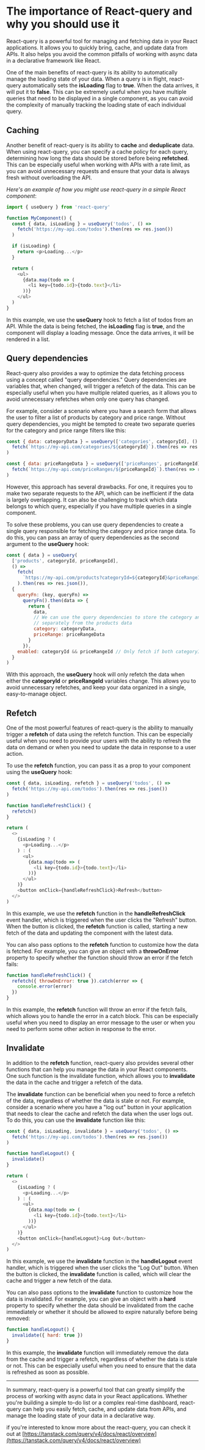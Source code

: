 # The importance of React-query and why you should use it

React-query is a powerful tool for managing and fetching data in your React applications. It allows you to quickly bring, cache, and update data from APIs. It also helps you avoid the common pitfalls of working with async data in a declarative framework like React.

One of the main benefits of react-query is its ability to automatically manage the loading state of your data. When a query is in flight, react-query automatically sets the **isLoading** flag to **true**. When the data arrives, it will put it to **false**. This can be extremely useful when you have multiple queries that need to be displayed in a single component, as you can avoid the complexity of manually tracking the loading state of each individual query.

## Caching
Another benefit of react-query is its ability to **cache** and **deduplicate** data. When using react-query, you can specify a cache policy for each query, determining how long the data should be stored before being **refetched**. This can be especially useful when working with APIs with a rate limit, as you can avoid unnecessary requests and ensure that your data is always fresh without overloading the API.

_Here's an example of how you might use react-query in a simple React component_:

```js
import { useQuery } from 'react-query'

function MyComponent() {
  const { data, isLoading } = useQuery('todos', () =>
    fetch('https://my-api.com/todos').then(res => res.json())
  )

  if (isLoading) {
    return <p>Loading...</p>
  }

  return (
    <ul>
      {data.map(todo => (
        <li key={todo.id}>{todo.text}</li>
      ))}
    </ul>
  )
}
```
In this example, we use the **useQuery** hook to fetch a list of todos from an API. While the data is being fetched, the **isLoading** flag is **true**, and the component will display a loading message. Once the data arrives, it will be rendered in a list.

## Query dependencies
React-query also provides a way to optimize the data fetching process using a concept called "query dependencies." Query dependencies are variables that, when changed, will trigger a refetch of the data. This can be especially useful when you have multiple related queries, as it allows you to avoid unnecessary refetches when only one query has changed.

For example, consider a scenario where you have a search form that allows the user to filter a list of products by category and price range. Without query dependencies, you might be tempted to create two separate queries for the category and price range filters like this:
```js
const { data: categoryData } = useQuery(['categories', categoryId], () =>
  fetch(`https://my-api.com/categories/${categoryId}`).then(res => res.json())
)

const { data: priceRangeData } = useQuery(['priceRanges', priceRangeId], () =>
  fetch(`https://my-api.com/priceRanges/${priceRangeId}`).then(res => res.json())
)
```
However, this approach has several drawbacks. For one, it requires you to make two separate requests to the API, which can be inefficient if the data is largely overlapping. It can also be challenging to track which data belongs to which query, especially if you have multiple queries in a single component.

To solve these problems, you can use query dependencies to create a single query responsible for fetching the category and price range data. To do this, you can pass an array of query dependencies as the second argument to the **useQuery** hook:
```js
const { data } = useQuery(
  ['products', categoryId, priceRangeId],
  () =>
    fetch(
      `https://my-api.com/products?categoryId=${categoryId}&priceRangeId=${priceRangeId}`
    ).then(res => res.json()),
  {
    queryFn: (key, queryFn) =>
      queryFn().then(data => {
        return {
          data,
          // We can use the query dependencies to store the category and price range data
          // separately from the products data
          category: categoryData,
          priceRange: priceRangeData
        }
      }),
    enabled: categoryId && priceRangeId // Only fetch if both categoryId and priceRangeId are present
  }
)
```
With this approach, the **useQuery** hook will only refetch the data when either the **categoryId** or **priceRangeId** variables change. This allows you to avoid unnecessary refetches, and keep your data organized in a single, easy-to-manage object.

## Refetch
One of the most powerful features of react-query is the ability to manually trigger a **refetch** of data using the refetch function. This can be especially useful when you need to provide your users with the ability to refresh the data on demand or when you need to update the data in response to a user action.

To use the **refetch** function, you can pass it as a prop to your component using the **useQuery** hook:
```js
const { data, isLoading, refetch } = useQuery('todos', () =>
  fetch('https://my-api.com/todos').then(res => res.json())
)

function handleRefreshClick() {
  refetch()
}

return (
  <>
    {isLoading ? (
      <p>Loading...</p>
    ) : (
      <ul>
        {data.map(todo => (
          <li key={todo.id}>{todo.text}</li>
        ))}
      </ul>
    )}
    <button onClick={handleRefreshClick}>Refresh</button>
  </>
)
```
In this example, we use the **refetch** function in the **handleRefreshClick** event handler, which is triggered when the user clicks the "Refresh" button. When the button is clicked, the **refetch** function is called, starting a new fetch of the data and updating the component with the latest data.

You can also pass options to the **refetch** function to customize how the data is fetched. For example, you can give an object with a **throwOnError** property to specify whether the function should throw an error if the fetch fails:
```js
function handleRefreshClick() {
  refetch({ throwOnError: true }).catch(error => {
    console.error(error)
  })
}
```
In this example, the **refetch** function will throw an error if the fetch fails, which allows you to handle the error in a catch block. This can be especially useful when you need to display an error message to the user or when you need to perform some other action in response to the error.

## Invalidate
In addition to the **refetch** function, react-query also provides several other functions that can help you manage the data in your React components. One such function is the invalidate function, which allows you to **invalidate** the data in the cache and trigger a refetch of the data.

The **invalidate** function can be beneficial when you need to force a refetch of the data, regardless of whether the data is stale or not. For example, consider a scenario where you have a "log out" button in your application that needs to clear the cache and refetch the data when the user logs out. To do this, you can use the **invalidate** function like this:
```js
const { data, isLoading, invalidate } = useQuery('todos', () =>
  fetch('https://my-api.com/todos').then(res => res.json())
)

function handleLogout() {
  invalidate()
}

return (
  <>
    {isLoading ? (
      <p>Loading...</p>
    ) : (
      <ul>
        {data.map(todo => (
          <li key={todo.id}>{todo.text}</li>
        ))}
      </ul>
    )}
    <button onClick={handleLogout}>Log Out</button>
  </>
)
```
In this example, we use the **invalidate** function in the **handleLogout** event handler, which is triggered when the user clicks the "Log Out" button. When the button is clicked, the **invalidate** function is called, which will clear the cache and trigger a new fetch of the data.

You can also pass options to the **invalidate** function to customize how the data is invalidated. For example, you can give an object with a **hard** property to specify whether the data should be invalidated from the cache immediately or whether it should be allowed to expire naturally before being removed:
```js
function handleLogout() {
  invalidate({ hard: true })
}
```
In this example, the **invalidate** function will immediately remove the data from the cache and trigger a refetch, regardless of whether the data is stale or not. This can be especially useful when you need to ensure that the data is refreshed as soon as possible.

---

In summary, react-query is a powerful tool that can greatly simplify the process of working with async data in your React applications. Whether you're building a simple to-do list or a complex real-time dashboard, react-query can help you easily fetch, cache, and update data from APIs, and manage the loading state of your data in a declarative way.

if you're interested to know more about the react-query, you can check it out at
[https://tanstack.com/query/v4/docs/react/overview](https://tanstack.com/query/v4/docs/react/overview)